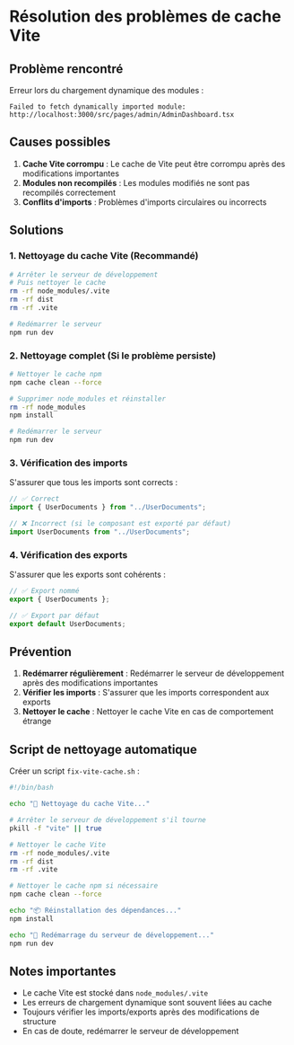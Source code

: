 # Résolution des problèmes de cache Vite

## Problème rencontré

Erreur lors du chargement dynamique des modules :
```
Failed to fetch dynamically imported module: http://localhost:3000/src/pages/admin/AdminDashboard.tsx
```

## Causes possibles

1. **Cache Vite corrompu** : Le cache de Vite peut être corrompu après des modifications importantes
2. **Modules non recompilés** : Les modules modifiés ne sont pas recompilés correctement
3. **Conflits d'imports** : Problèmes d'imports circulaires ou incorrects

## Solutions

### 1. Nettoyage du cache Vite (Recommandé)

```bash
# Arrêter le serveur de développement
# Puis nettoyer le cache
rm -rf node_modules/.vite
rm -rf dist
rm -rf .vite

# Redémarrer le serveur
npm run dev
```

### 2. Nettoyage complet (Si le problème persiste)

```bash
# Nettoyer le cache npm
npm cache clean --force

# Supprimer node_modules et réinstaller
rm -rf node_modules
npm install

# Redémarrer le serveur
npm run dev
```

### 3. Vérification des imports

S'assurer que tous les imports sont corrects :

```typescript
// ✅ Correct
import { UserDocuments } from "../UserDocuments";

// ❌ Incorrect (si le composant est exporté par défaut)
import UserDocuments from "../UserDocuments";
```

### 4. Vérification des exports

S'assurer que les exports sont cohérents :

```typescript
// ✅ Export nommé
export { UserDocuments };

// ✅ Export par défaut
export default UserDocuments;
```

## Prévention

1. **Redémarrer régulièrement** : Redémarrer le serveur de développement après des modifications importantes
2. **Vérifier les imports** : S'assurer que les imports correspondent aux exports
3. **Nettoyer le cache** : Nettoyer le cache Vite en cas de comportement étrange

## Script de nettoyage automatique

Créer un script `fix-vite-cache.sh` :

```bash
#!/bin/bash

echo "🧹 Nettoyage du cache Vite..."

# Arrêter le serveur de développement s'il tourne
pkill -f "vite" || true

# Nettoyer le cache Vite
rm -rf node_modules/.vite
rm -rf dist
rm -rf .vite

# Nettoyer le cache npm si nécessaire
npm cache clean --force

echo "📦 Réinstallation des dépendances..."
npm install

echo "🚀 Redémarrage du serveur de développement..."
npm run dev
```

## Notes importantes

- Le cache Vite est stocké dans `node_modules/.vite`
- Les erreurs de chargement dynamique sont souvent liées au cache
- Toujours vérifier les imports/exports après des modifications de structure
- En cas de doute, redémarrer le serveur de développement 